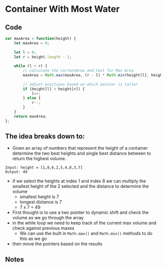 # Container With Most Water
## Code
``` js
var maxArea = function(height) {
	let maxArea = 0;
	
	let l = 0;
	let r = height.length - 1;
	
	while (l < r) {
		// calculate the currentArea and test for Max Area
		maxArea = Math.max(maxArea, (r - l) * Math.min(height[l], height[r]));
		
		// adjust positions based on which pointer is taller
		if (height[l] < height[r]) {
			l++;
		} else {
			r--;
		}
	}
	return maxArea;
};
```

## The idea breaks down to:
- Given an array of numbers that represent the height of a container determine the two best heights and single best distance between to return the highest volume.
```
Input: height = [1,8,6,2,5,4,8,3,7]
Output: 49
```
- if we select the heights at index 1 and index 8 we can multiply the smallest height of the 2 selected and the distance to determine the volume
	- smallest height is 7
	- longest distance is 7
	- 7 x 7 = 49
- First thought is to use a two pointer to dynamic shift and check the volume as we go through the array
- in the while loop we need to keep track of the current max volume and check against previous maxes
	- We can use the built in `Math.max()` and `Math.min()` methods to do this as we go
- then move the pointers based on the results
## Notes